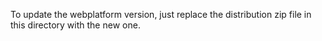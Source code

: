 To update the webplatform version, just replace the distribution zip file in this directory with the new one.
